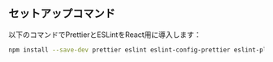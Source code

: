 ## セットアップコマンド

以下のコマンドでPrettierとESLintをReact用に導入します：

```bash
npm install --save-dev prettier eslint eslint-config-prettier eslint-plugin-react eslint-plugin-react-hooks
```